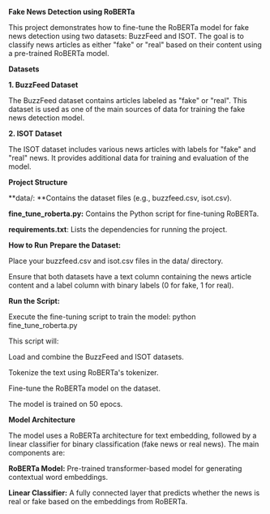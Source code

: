 **Fake News Detection using RoBERTa**

This project demonstrates how to fine-tune the RoBERTa model for fake news detection using two datasets: BuzzFeed and ISOT. The goal is to classify news articles as either "fake" or "real" based on their content using a pre-trained RoBERTa model.

**Datasets**

**1. BuzzFeed Dataset**

The BuzzFeed dataset contains articles labeled as "fake" or "real".
This dataset is used as one of the main sources of data for training the fake news detection model.

**2. ISOT Dataset**

The ISOT dataset includes various news articles with labels for "fake" and "real" news.
It provides additional data for training and evaluation of the model.

**Project Structure**

**data/: **Contains the dataset files (e.g., buzzfeed.csv, isot.csv).

**fine_tune_roberta.py:** Contains the Python script for fine-tuning RoBERTa.

**requirements.txt**: Lists the dependencies for running the project.

**How to Run**
**Prepare the Dataset:**

Place your buzzfeed.csv and isot.csv files in the data/ directory.

Ensure that both datasets have a text column containing the news article content and a label column with binary labels (0 for fake, 1 for real).

**Run the Script:**

Execute the fine-tuning script to train the model:
python fine_tune_roberta.py

This script will:

Load and combine the BuzzFeed and ISOT datasets.

Tokenize the text using RoBERTa's tokenizer.

Fine-tune the RoBERTa model on the dataset.

The model is trained on 50 epocs.

**Model Architecture**

The model uses a RoBERTa architecture for text embedding, followed by a linear classifier for binary classification (fake news or real news). The main components are:

**RoBERTa Model:** Pre-trained transformer-based model for generating contextual word embeddings.

**Linear Classifier:** A fully connected layer that predicts whether the news is real or fake based on the embeddings from RoBERTa.


